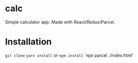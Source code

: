 # calc
Simple calculator app.  Made with React/Redux/Parcel.

# Installation
`git clone`
`yarn install` or `npm install`
`npx parcel ./index.html'
